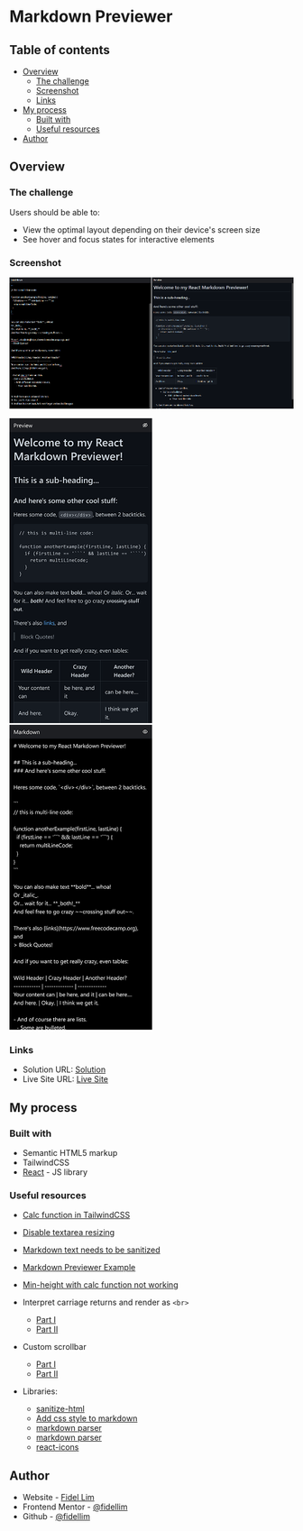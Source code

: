 # Markdown Previewer

## Table of contents

-   [Overview](#overview)
    -   [The challenge](#the-challenge)
    -   [Screenshot](#screenshot)
    -   [Links](#links)
-   [My process](#my-process)
    -   [Built with](#built-with)
    -   [Useful resources](#useful-resources)
-   [Author](#author)

## Overview

### The challenge

Users should be able to:

-   View the optimal layout depending on their device's screen size
-   See hover and focus states for interactive elements

### Screenshot

![Solution Desktop](/images/solution_desktop.png)

![Solution Mobile](/images/solution_mobile_1.png)
![Solution Mobile](/images/solution_mobile_2.png)

### Links

-   Solution URL: [Solution](https://github.com/fidellim/Markdown-Previewer)
-   Live Site URL: [Live Site](https://markdown-previewer-fidellim.netlify.app/)

## My process

### Built with

-   Semantic HTML5 markup
-   TailwindCSS
-   [React](https://reactjs.org/) - JS library

### Useful resources

-   [Calc function in TailwindCSS](https://stackoverflow.com/questions/65976223/how-to-use-calc-in-tailwind-css)
-   [Disable textarea resizing](https://stackoverflow.com/questions/5235142/how-do-i-disable-the-resizable-property-of-a-textarea)
-   [Markdown text needs to be sanitized](https://niharraoteblog.netlify.app/vue-markdown-editor)
-   [Markdown Previewer Example](https://codepen.io/freeCodeCamp/full/GrZVVO)
-   [Min-height with calc function not working](https://stackoverflow.com/questions/37593654/min-height-with-calc-function-not-working)
-   Interpret carriage returns and render as `<br>`

    -   [Part I](https://forum.freecodecamp.org/t/understanding-markdown/271965/2)
    -   [Part II](https://marked.js.org/using_advanced#options)

-   Custom scrollbar

    -   [Part I](https://csshint.com/css-custom-scroll-bar/)
    -   [Part II](https://codepen.io/tholman/pen/DgOpWz)

-   Libraries:

    -   [sanitize-html](https://www.npmjs.com/package/sanitize-html)
    -   [Add css style to markdown](https://github.com/sindresorhus/github-markdown-css)
    -   [markdown parser](https://github.com/markedjs/marked)
    -   [markdown parser](https://www.npmjs.com/package/marked?utm_source=cdnjs&utm_medium=cdnjs_link&utm_campaign=cdnjs_library)
    -   [react-icons](https://react-icons.github.io/react-icons)

## Author

-   Website - [Fidel Lim](https://fidellim-portfolio.netlify.app/)
-   Frontend Mentor - [@fidellim](https://www.frontendmentor.io/profile/fidellim)
-   Github - [@fidellim](https://github.com/fidellim)
